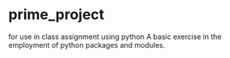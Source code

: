 # prime_project
for use in class assignment using python
A basic exercise in the employment of python packages and modules. 
